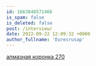 ```yaml
---
id: 1663848571466
is_spam: false
is_deleted: false
post: /interview/
date: 2022-09-22 12:09:32 +0000
author_fullname: 'Euresrusap'
---
```


<a href="https://eu-res.ru/">алмазная коронка 270</a>


